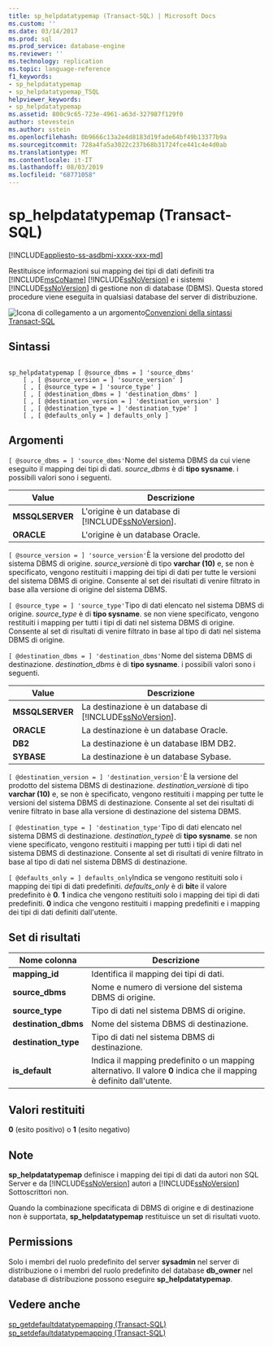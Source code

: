 ```yaml
---
title: sp_helpdatatypemap (Transact-SQL) | Microsoft Docs
ms.custom: ''
ms.date: 03/14/2017
ms.prod: sql
ms.prod_service: database-engine
ms.reviewer: ''
ms.technology: replication
ms.topic: language-reference
f1_keywords:
- sp_helpdatatypemap
- sp_helpdatatypemap_TSQL
helpviewer_keywords:
- sp_helpdatatypemap
ms.assetid: 800c9c65-723e-4961-a63d-327987f129f0
author: stevestein
ms.author: sstein
ms.openlocfilehash: 0b9666c13a2e4d8183d19fade64bf49b13377b9a
ms.sourcegitcommit: 728a4fa5a3022c237b68b31724fce441c4e4d0ab
ms.translationtype: MT
ms.contentlocale: it-IT
ms.lasthandoff: 08/03/2019
ms.locfileid: "68771058"
---
```

# <a name="sphelpdatatypemap-transact-sql"></a>sp_helpdatatypemap (Transact-SQL)
[!INCLUDE[appliesto-ss-asdbmi-xxxx-xxx-md](../../includes/appliesto-ss-asdbmi-xxxx-xxx-md.md)]

  Restituisce informazioni sui mapping dei tipi di dati definiti tra [!INCLUDE[msCoName](../../includes/msconame-md.md)] [!INCLUDE[ssNoVersion](../../includes/ssnoversion-md.md)] e i sistemi [!INCLUDE[ssNoVersion](../../includes/ssnoversion-md.md)] di gestione non di database (DBMS). Questa stored procedure viene eseguita in qualsiasi database del server di distribuzione.  
  
 ![Icona di collegamento a un argomento](../../database-engine/configure-windows/media/topic-link.gif "Icona di collegamento a un argomento")[Convenzioni della sintassi Transact-SQL](../../t-sql/language-elements/transact-sql-syntax-conventions-transact-sql.md)  
  
## <a name="syntax"></a>Sintassi  
  
```  
  
sp_helpdatatypemap [ @source_dbms = ] 'source_dbms'   
    [ , [ @source_version = ] 'source_version' ]  
    [ , [ @source_type = ] 'source_type' ]   
    [ , [ @destination_dbms = ] 'destination_dbms' ]  
    [ , [ @destination_version = ] 'destination_version' ]  
    [ , [ @destination_type = ] 'destination_type' ]  
    [ , [ @defaults_only = ] defaults_only ]  
```  
  
## <a name="arguments"></a>Argomenti  
`[ @source_dbms = ] 'source_dbms'`Nome del sistema DBMS da cui viene eseguito il mapping dei tipi di dati. *source_dbms* è di **tipo sysname**. i possibili valori sono i seguenti.  
  
|Value|Descrizione|  
|-----------|-----------------|  
|**MSSQLSERVER**|L'origine è un database di [!INCLUDE[ssNoVersion](../../includes/ssnoversion-md.md)].|  
|**ORACLE**|L'origine è un database Oracle.|  
  
`[ @source_version = ] 'source_version'`È la versione del prodotto del sistema DBMS di origine. *source_version*è di tipo **varchar (10)** e, se non è specificato, vengono restituiti i mapping dei tipi di dati per tutte le versioni del sistema DBMS di origine. Consente al set dei risultati di venire filtrato in base alla versione di origine del sistema DBMS.  
  
`[ @source_type = ] 'source_type'`Tipo di dati elencato nel sistema DBMS di origine. *source_type* è di **tipo sysname**. se non viene specificato, vengono restituiti i mapping per tutti i tipi di dati nel sistema DBMS di origine. Consente al set di risultati di venire filtrato in base al tipo di dati nel sistema DBMS di origine.  
  
`[ @destination_dbms = ] 'destination_dbms'`Nome del sistema DBMS di destinazione. *destination_dbms* è di **tipo sysname**. i possibili valori sono i seguenti.  
  
|Value|Descrizione|  
|-----------|-----------------|  
|**MSSQLSERVER**|La destinazione è un database di [!INCLUDE[ssNoVersion](../../includes/ssnoversion-md.md)].|  
|**ORACLE**|La destinazione è un database Oracle.|  
|**DB2**|La destinazione è un database IBM DB2.|  
|**SYBASE**|La destinazione è un database Sybase.|  
  
`[ @destination_version = ] 'destination_version'`È la versione del prodotto del sistema DBMS di destinazione. *destination_version*è di tipo **varchar (10)** e, se non è specificato, vengono restituiti i mapping per tutte le versioni del sistema DBMS di destinazione. Consente al set dei risultati di venire filtrato in base alla versione di destinazione del sistema DBMS.  
  
`[ @destination_type = ] 'destination_type'`Tipo di dati elencato nel sistema DBMS di destinazione. *destination_type*è di **tipo sysname**. se non viene specificato, vengono restituiti i mapping per tutti i tipi di dati nel sistema DBMS di destinazione. Consente al set di risultati di venire filtrato in base al tipo di dati nel sistema DBMS di destinazione.  
  
`[ @defaults_only = ] defaults_only`Indica se vengono restituiti solo i mapping dei tipi di dati predefiniti. *defaults_only* è di **bit**e il valore predefinito è **0**. **1** indica che vengono restituiti solo i mapping dei tipi di dati predefiniti. **0** indica che vengono restituiti i mapping predefiniti e i mapping dei tipi di dati definiti dall'utente.  
  
## <a name="result-sets"></a>Set di risultati  
  
|Nome colonna|Descrizione|  
|-----------------|-----------------|  
|**mapping_id**|Identifica il mapping dei tipi di dati.|  
|**source_dbms**|Nome e numero di versione del sistema DBMS di origine.|  
|**source_type**|Tipo di dati nel sistema DBMS di origine.|  
|**destination_dbms**|Nome del sistema DBMS di destinazione.|  
|**destination_type**|Tipo di dati nel sistema DBMS di destinazione.|  
|**is_default**|Indica il mapping predefinito o un mapping alternativo. Il valore **0** indica che il mapping è definito dall'utente.|  
  
## <a name="return-code-values"></a>Valori restituiti  
 **0** (esito positivo) o **1** (esito negativo)  
  
## <a name="remarks"></a>Note  
 **sp_helpdatatypemap** definisce i mapping dei tipi di dati da autori non SQL Server e da [!INCLUDE[ssNoVersion](../../includes/ssnoversion-md.md)] autori a [!INCLUDE[ssNoVersion](../../includes/ssnoversion-md.md)] Sottoscrittori non.  
  
 Quando la combinazione specificata di DBMS di origine e di destinazione non è supportata, **sp_helpdatatypemap** restituisce un set di risultati vuoto.  
  
## <a name="permissions"></a>Permissions  
 Solo i membri del ruolo predefinito del server **sysadmin** nel server di distribuzione o i membri del ruolo predefinito del database **db_owner** nel database di distribuzione possono eseguire **sp_helpdatatypemap**.  
  
## <a name="see-also"></a>Vedere anche  
 [sp_getdefaultdatatypemapping &#40;Transact-SQL&#41;](../../relational-databases/system-stored-procedures/sp-getdefaultdatatypemapping-transact-sql.md)   
 [sp_setdefaultdatatypemapping &#40;Transact-SQL&#41;](../../relational-databases/system-stored-procedures/sp-setdefaultdatatypemapping-transact-sql.md)  
  
  
